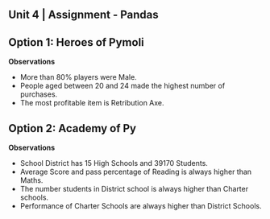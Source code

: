 ## Unit 4 | Assignment - Pandas

## Option 1: Heroes of Pymoli

**Observations**

* More than 80% players were Male. 
* People aged between 20 and 24 made the highest number of purchases.
* The most profitable item is Retribution Axe.

## Option 2: Academy of Py

**Observations**

* School District has 15 High Schools and 39170 Students. 
* Average Score and pass percentage of Reading is always higher than Maths.
* The number students in District school is always higher than Charter schools.
* Performance of Charter Schools are always higher than District Schools.
